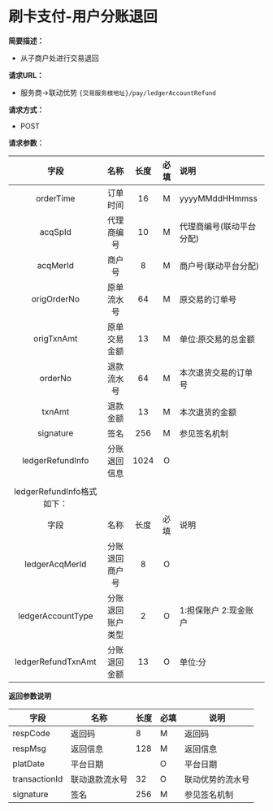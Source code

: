 # 刷卡支付-用户分账退回
    
**简要描述：** 

- 从子商户处进行交易退回

**请求URL：** 
- 服务商->联动优势
`{交易服务根地址}/pay/ledgerAccountRefund`

**请求方式：**
- POST 

**请求参数：** 

|	字段	|	名称	|	长度	|	必填	|   说明|
|:--------:|:--------:|:--------:|:--------:|:--------|
|	orderTime	|	订单时间	|	16	|	M	|	yyyyMMddHHmmss	|
|	acqSpId	|	代理商编号	|	10	|	M	|	代理商编号(联动平台分配)	|
|	acqMerId	|	商户号	|	8	|	M	|	商户号(联动平台分配)	|
|	origOrderNo	|	原单流水号	|	64	|	M	|	原交易的订单号	|
|	origTxnAmt	|	原单交易金额	|	13	|	M	|	单位:原交易的总金额|
|	orderNo	|	退款流水号	|	64	|	M	|	本次退货交易的订单号	|
|	txnAmt	|	退款金额	|	13	|	M	|	本次退货的金额|
|	signature	|	签名	|	256	|	M	|参见签名机制	|	|
|	ledgerRefundInfo	|	分账退回信息	|	1024	|	O	|		|
|	|
|	ledgerRefundInfo格式如下：		|
|	字段	 |	名称	  |	长度  	|	必填  	|	说明	  |
|	ledgerAcqMerId    	|	分账退回商户号	|	8	|	O	|		|
|	ledgerAccountType    	|	分账退回账户类型	|	2	|	O	|	1:担保账户 2:现金账户	|
|	ledgerRefundTxnAmt	|	分账退回金额	|	13	|	O	|	单位:分	|


 **返回参数说明** 
 
 |	字段	|	名称	|	长度	|	必填	|	说明	|
 |----|----|----|----|----|
 |	respCode	|	返回码	|	8	|	M	|	返回码	|
 |	respMsg	|	返回信息	|	128	|	M	|	返回信息	|
 |	platDate	|	平台日期	|		|	O	|	平台日期   |
 |	transactionId	|	联动退款流水号	|	32	|	O	|	联动优势的流水号|
|	signature	|	签名	|	256	|	M	|	参见签名机制	|
